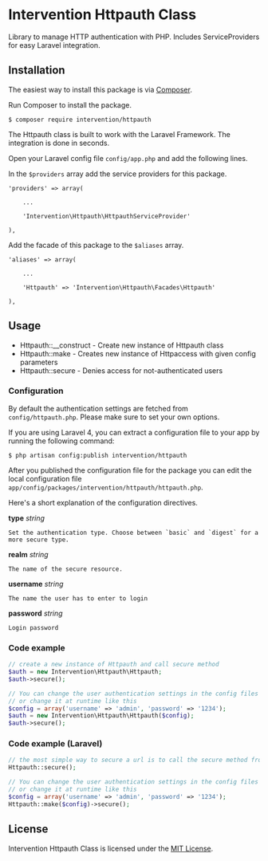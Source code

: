 # Intervention Httpauth Class

Library to manage HTTP authentication with PHP. Includes ServiceProviders for easy Laravel integration.

## Installation

The easiest way to install this package is via [Composer](https://getcomposer.org/).

Run Composer to install the package.

    $ composer require intervention/httpauth

The Httpauth class is built to work with the Laravel Framework. The integration is done in seconds.

Open your Laravel config file `config/app.php` and add the following lines.

In the `$providers` array add the service providers for this package.
    
    'providers' => array(

        ...

        'Intervention\Httpauth\HttpauthServiceProvider'

    ),
    

Add the facade of this package to the `$aliases` array.

    'aliases' => array(

        ...

        'Httpauth' => 'Intervention\Httpauth\Facades\Httpauth'

    ),


## Usage

* Httpauth::__construct - Create new instance of Httpauth class
* Httpauth::make - Creates new instance of Httpaccess with given config parameters
* Httpauth::secure - Denies access for not-authenticated users

### Configuration

By default the authentication settings are fetched from `config/httpauth.php`. Please make sure to set your own options. 

If you are using Laravel 4, you can extract a configuration file to your app by running the following command:

    $ php artisan config:publish intervention/httpauth

After you published the configuration file for the package you can edit the local configuration file `app/config/packages/intervention/httpauth/httpauth.php`.

Here's a short explanation of the configuration directives.

**type** _string_

    Set the authentication type. Choose between `basic` and `digest` for a more secure type.

**realm** _string_

    The name of the secure resource.

**username** _string_

    The name the user has to enter to login

**password** _string_

    Login password

### Code example

```php
// create a new instance of Httpauth and call secure method
$auth = new Intervention\Httpauth\Httpauth;
$auth->secure();

// You can change the user authentication settings in the config files
// or change it at runtime like this
$config = array('username' => 'admin', 'password' => '1234');
$auth = new Intervention\Httpauth\Httpauth($config);
$auth->secure();
```


### Code example (Laravel)

```php
// the most simple way to secure a url is to call the secure method from a route
Httpauth::secure();

// You can change the user authentication settings in the config files
// or change it at runtime like this
$config = array('username' => 'admin', 'password' => '1234');
Httpauth::make($config)->secure();
```

## License

Intervention Httpauth Class is licensed under the [MIT License](http://opensource.org/licenses/MIT).
